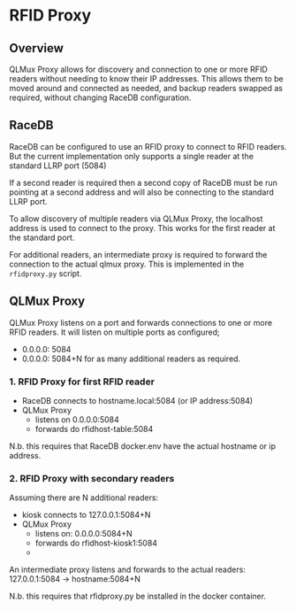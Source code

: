 # RFID Proxy

## Overview

QLMux Proxy allows for discovery and connection to one or more RFID readers without
needing to know their IP addresses. This allows them to be moved around and connected as
needed, and backup readers swapped as required, without changing RaceDB configuration.

## RaceDB

RaceDB can be configured to use an RFID proxy to connect to RFID readers. 
But the current implementation only supports a single reader at the standard LLRP port (5084)

If a second reader is required then a second copy of RaceDB must be run pointing at a second
address and will also be connecting to the standard LLRP port.

To allow discovery of multiple readers via QLMux Proxy, the localhost address is used to connect
to the proxy. This works for the first reader at the standard port. 

For additional readers, an intermediate proxy is required to forward the connection to the actual
qlmux proxy. This is implemented in the `rfidproxy.py` script.

## QLMux Proxy

QLMux Proxy listens on a port and forwards connections to one or more RFID readers. It will listen
on multiple ports as configured;
  - 0.0.0.0: 5084
  - 0.0.0.0: 5084+N for as many additional readers as required.

### 1. RFID Proxy for first RFID reader

  - RaceDB connects to hostname.local:5084 (or IP address:5084)
  - QLMux Proxy 
    - listens on 0.0.0.0:5084
    - forwards do rfidhost-table:5084

N.b. this requires that RaceDB docker.env have the actual hostname or ip address.

### 2. RFID Proxy with secondary readers

Assuming there are N additional readers:

  - kiosk connects to 127.0.0.1:5084+N
  - QLMux Proxy 
    - listens on: 0.0.0.0:5084+N
    - forwards do rfidhost-kiosk1:5084
    - 

An intermediate proxy listens and forwards to the actual readers:
  127.0.0.1:5084 -> hostname:5084+N

N.b. this requires that rfidproxy.py be installed in the docker container.



